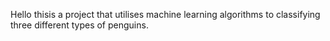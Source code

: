 Hello thisis a project that utilises machine learning algorithms to classifying three different types of penguins. 

